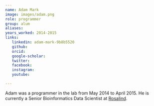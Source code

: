 ```yaml
---
name: Adam Mark
image: images/adam.png
role: programmer
group: alum
aliases:
years_worked: 2014-2015
links:
   linkedin: adam-mark-9b8b5520
   github:
   orcid: 
   google-scholar:
   twitter:
   facebook:
   instagram: 
   youtube:

---
```


Adam was a programmer in the lab from May 2014 to April 2015. He is currently a Senior Bioinformatics Data Scientist at [Rosalind](https://www.rosalind.bio/).